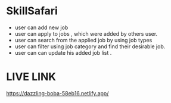 # SkillSafari
* user can add new job
* user can apply to jobs , which were added by others user. 
* user can search from the applied job by using job types
* user can filter using job category and find their desirable job.
* user can can update his added job list .

# LIVE LINK
https://dazzling-boba-58eb16.netlify.app/
